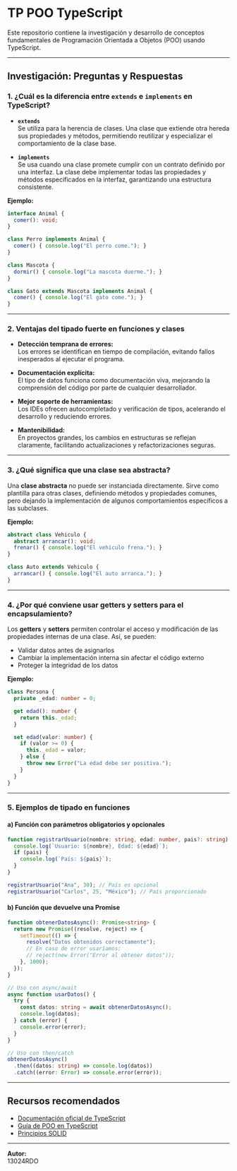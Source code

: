 ﻿# TP POO TypeScript

Este repositorio contiene la investigación y desarrollo de conceptos fundamentales de Programación Orientada a Objetos (POO) usando TypeScript.

---

## Investigación: Preguntas y Respuestas

### 1. ¿Cuál es la diferencia entre `extends` e `implements` en TypeScript?

- **`extends`**  
  Se utiliza para la herencia de clases. Una clase que extiende otra hereda sus propiedades y métodos, permitiendo reutilizar y especializar el comportamiento de la clase base.

- **`implements`**  
  Se usa cuando una clase promete cumplir con un contrato definido por una interfaz. La clase debe implementar todas las propiedades y métodos especificados en la interfaz, garantizando una estructura consistente.

**Ejemplo:**
```typescript
interface Animal {
  comer(): void;
}

class Perro implements Animal {
  comer() { console.log("El perro come."); }
}

class Mascota {
  dormir() { console.log("La mascota duerme."); }
}

class Gato extends Mascota implements Animal {
  comer() { console.log("El gato come."); }
}
```

---

### 2. Ventajas del tipado fuerte en funciones y clases

- **Detección temprana de errores:**  
  Los errores se identifican en tiempo de compilación, evitando fallos inesperados al ejecutar el programa.

- **Documentación explícita:**  
  El tipo de datos funciona como documentación viva, mejorando la comprensión del código por parte de cualquier desarrollador.

- **Mejor soporte de herramientas:**  
  Los IDEs ofrecen autocompletado y verificación de tipos, acelerando el desarrollo y reduciendo errores.

- **Mantenibilidad:**  
  En proyectos grandes, los cambios en estructuras se reflejan claramente, facilitando actualizaciones y refactorizaciones seguras.

---

### 3. ¿Qué significa que una clase sea abstracta?

Una **clase abstracta** no puede ser instanciada directamente. Sirve como plantilla para otras clases, definiendo métodos y propiedades comunes, pero dejando la implementación de algunos comportamientos específicos a las subclases.

**Ejemplo:**
```typescript
abstract class Vehiculo {
  abstract arrancar(): void;
  frenar() { console.log("El vehículo frena."); }
}

class Auto extends Vehiculo {
  arrancar() { console.log("El auto arranca."); }
}
```

---

### 4. ¿Por qué conviene usar getters y setters para el encapsulamiento?

Los **getters** y **setters** permiten controlar el acceso y modificación de las propiedades internas de una clase. Así, se pueden:

- Validar datos antes de asignarlos
- Cambiar la implementación interna sin afectar el código externo
- Proteger la integridad de los datos

**Ejemplo:**
```typescript
class Persona {
  private _edad: number = 0;

  get edad(): number {
    return this._edad;
  }

  set edad(valor: number) {
    if (valor >= 0) {
      this._edad = valor;
    } else {
      throw new Error("La edad debe ser positiva.");
    }
  }
}
```

---

### 5. Ejemplos de tipado en funciones

#### a) Función con parámetros obligatorios y opcionales

```typescript
function registrarUsuario(nombre: string, edad: number, pais?: string): void {
  console.log(`Usuario: ${nombre}, Edad: ${edad}`);
  if (pais) {
    console.log(`País: ${pais}`);
  }
}

registrarUsuario("Ana", 30); // País es opcional
registrarUsuario("Carlos", 25, "México"); // País proporcionado
```

#### b) Función que devuelve una Promise

```typescript
function obtenerDatosAsync(): Promise<string> {
  return new Promise((resolve, reject) => {
    setTimeout(() => {
      resolve("Datos obtenidos correctamente");
      // En caso de error usaríamos:
      // reject(new Error("Error al obtener datos"));
    }, 1000);
  });
}

// Uso con async/await
async function usarDatos() {
  try {
    const datos: string = await obtenerDatosAsync();
    console.log(datos);
  } catch (error) {
    console.error(error);
  }
}

// Uso con then/catch
obtenerDatosAsync()
  .then((datos: string) => console.log(datos))
  .catch((error: Error) => console.error(error));
```

---

## Recursos recomendados

- [Documentación oficial de TypeScript](https://www.typescriptlang.org/docs/)
- [Guía de POO en TypeScript](https://www.typescriptlang.org/docs/handbook/classes.html)
- [Principios SOLID](https://es.wikipedia.org/wiki/SOLID)

---

**Autor:**  
13024RDO
